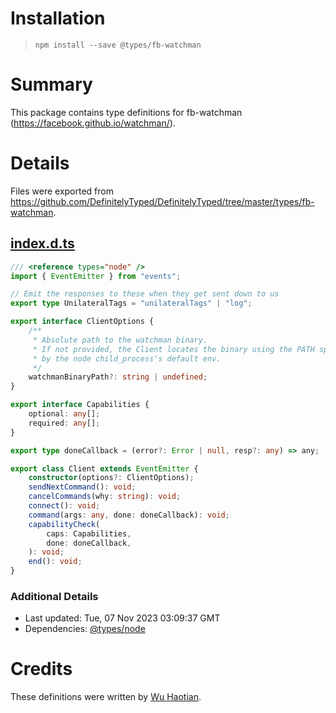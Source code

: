 # Installation
> `npm install --save @types/fb-watchman`

# Summary
This package contains type definitions for fb-watchman (https://facebook.github.io/watchman/).

# Details
Files were exported from https://github.com/DefinitelyTyped/DefinitelyTyped/tree/master/types/fb-watchman.
## [index.d.ts](https://github.com/DefinitelyTyped/DefinitelyTyped/tree/master/types/fb-watchman/index.d.ts)
````ts
/// <reference types="node" />
import { EventEmitter } from "events";

// Emit the responses to these when they get sent down to us
export type UnilateralTags = "unilateralTags" | "log";

export interface ClientOptions {
    /**
     * Absolute path to the watchman binary.
     * If not provided, the Client locates the binary using the PATH specified
     * by the node child_process's default env.
     */
    watchmanBinaryPath?: string | undefined;
}

export interface Capabilities {
    optional: any[];
    required: any[];
}

export type doneCallback = (error?: Error | null, resp?: any) => any;

export class Client extends EventEmitter {
    constructor(options?: ClientOptions);
    sendNextCommand(): void;
    cancelCommands(why: string): void;
    connect(): void;
    command(args: any, done: doneCallback): void;
    capabilityCheck(
        caps: Capabilities,
        done: doneCallback,
    ): void;
    end(): void;
}

````

### Additional Details
 * Last updated: Tue, 07 Nov 2023 03:09:37 GMT
 * Dependencies: [@types/node](https://npmjs.com/package/@types/node)

# Credits
These definitions were written by [Wu Haotian](https://github.com/whtsky).
